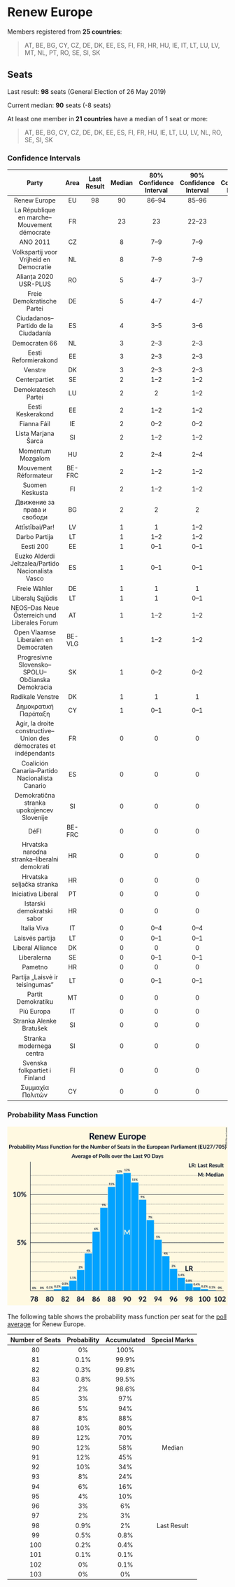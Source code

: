 # Renew Europe

Members registered from **25 countries**:

> AT, BE, BG, CY, CZ, DE, DK, EE, ES, FI, FR, HR, HU, IE, IT, LT, LU, LV, MT, NL, PT, RO, SE, SI, SK

## Seats

Last result: **98** seats (General Election of 26 May 2019)

Current median: **90** seats (-8 seats)

At least one member in **21 countries** have a median of 1 seat or more:

> AT, BE, BG, CY, CZ, DE, DK, EE, ES, FI, FR, HU, IE, LT, LU, LV, NL, RO, SE, SI, SK

### Confidence Intervals

| Party | Area | Last Result | Median | 80% Confidence Interval | 90% Confidence Interval | 95% Confidence Interval | 99% Confidence Interval |
|:-----:|:----:|:-----------:|:------:|:-----------------------:|:-----------------------:|:-----------------------:|:-----------------------:|
| Renew Europe | EU | 98 | 90 | 86–94 | 85–96 | 84–97 | 82–99 |
| La République en marche–Mouvement démocrate | FR | | 23 | 23 | 22–23 | 21–23 | 20–23 |
| ANO 2011 | CZ | | 8 | 7–9 | 7–9 | 6–9 | 6–9 |
| Volkspartij voor Vrijheid en Democratie | NL | | 8 | 7–9 | 7–9 | 7–10 | 7–10 |
| Alianța 2020 USR-PLUS | RO | | 5 | 4–7 | 3–7 | 3–7 | 3–7 |
| Freie Demokratische Partei | DE | | 5 | 4–7 | 4–7 | 4–7 | 4–7 |
| Ciudadanos–Partido de la Ciudadanía | ES | | 4 | 3–5 | 3–6 | 3–6 | 2–6 |
| Democraten 66 | NL | | 3 | 2–3 | 2–3 | 2–3 | 2–3 |
| Eesti Reformierakond | EE | | 3 | 2–3 | 2–3 | 2–3 | 2–4 |
| Venstre | DK | | 3 | 2–3 | 2–3 | 2–3 | 2–4 |
| Centerpartiet | SE | | 2 | 1–2 | 1–2 | 1–2 | 0–2 |
| Demokratesch Partei | LU | | 2 | 2 | 1–2 | 1–2 | 1–2 |
| Eesti Keskerakond | EE | | 2 | 1–2 | 1–2 | 1–2 | 1–3 |
| Fianna Fáil | IE | | 2 | 0–2 | 0–2 | 0–2 | 0–4 |
| Lista Marjana Šarca | SI | | 2 | 1–2 | 1–2 | 1–2 | 1–2 |
| Momentum Mozgalom | HU | | 2 | 2–4 | 2–4 | 1–4 | 1–4 |
| Mouvement Réformateur | BE-FRC | | 2 | 1–2 | 1–2 | 1–2 | 1–2 |
| Suomen Keskusta | FI | | 2 | 1–2 | 1–2 | 1–2 | 1–2 |
| Движение за права и свободи | BG | | 2 | 2 | 2 | 1–2 | 1–3 |
| Attīstībai/Par! | LV | | 1 | 1 | 1–2 | 1–2 | 1–2 |
| Darbo Partija | LT | | 1 | 1–2 | 1–2 | 1–2 | 1–2 |
| Eesti 200 | EE | | 1 | 0–1 | 0–1 | 0–1 | 0–1 |
| Euzko Alderdi Jeltzalea/Partido Nacionalista Vasco | ES | | 1 | 0–1 | 0–1 | 0–1 | 0–2 |
| Freie Wähler | DE | | 1 | 1 | 1 | 1 | 0–2 |
| Liberalų Sąjūdis | LT | | 1 | 1 | 0–1 | 0–1 | 0–2 |
| NEOS–Das Neue Österreich und Liberales Forum | AT | | 1 | 1–2 | 1–2 | 1–2 | 1–2 |
| Open Vlaamse Liberalen en Democraten | BE-VLG | | 1 | 1–2 | 1–2 | 1–2 | 1–2 |
| Progresívne Slovensko–SPOLU–Občianska Demokracia | SK | | 1 | 0–2 | 0–2 | 0–2 | 0–2 |
| Radikale Venstre | DK | | 1 | 1 | 1 | 1 | 1 |
| Δημοκρατική Παράταξη | CY | | 1 | 0–1 | 0–1 | 0–1 | 0–1 |
| Agir, la droite constructive–Union des démocrates et indépendants | FR | | 0 | 0 | 0 | 0 | 0 |
| Coalición Canaria–Partido Nacionalista Canario | ES | | 0 | 0 | 0 | 0 | 0–1 |
| Demokratična stranka upokojencev Slovenije | SI | | 0 | 0 | 0 | 0 | 0 |
| DéFI | BE-FRC | | 0 | 0 | 0 | 0 | 0 |
| Hrvatska narodna stranka–liberalni demokrati | HR | | 0 | 0 | 0 | 0 | 0 |
| Hrvatska seljačka stranka | HR | | 0 | 0 | 0 | 0 | 0 |
| Iniciativa Liberal | PT | | 0 | 0 | 0 | 0 | 0–1 |
| Istarski demokratski sabor | HR | | 0 | 0 | 0 | 0 | 0 |
| Italia Viva | IT | | 0 | 0–4 | 0–4 | 0–4 | 0–5 |
| Laisvės partija | LT | | 0 | 0–1 | 0–1 | 0–1 | 0–1 |
| Liberal Alliance | DK | | 0 | 0 | 0 | 0 | 0 |
| Liberalerna | SE | | 0 | 0–1 | 0–1 | 0–1 | 0–1 |
| Pametno | HR | | 0 | 0 | 0 | 0 | 0 |
| Partija „Laisvė ir teisingumas“ | LT | | 0 | 0–1 | 0–1 | 0–1 | 0–1 |
| Partit Demokratiku | MT | | 0 | 0 | 0 | 0 | 0 |
| Più Europa | IT | | 0 | 0 | 0 | 0 | 0 |
| Stranka Alenke Bratušek | SI | | 0 | 0 | 0 | 0 | 0 |
| Stranka modernega centra | SI | | 0 | 0 | 0 | 0 | 0 |
| Svenska folkpartiet i Finland | FI | | 0 | 0 | 0 | 0–1 | 0–1 |
| Συμμαχία Πολιτών | CY | | 0 | 0 | 0 | 0 | 0 |

### Probability Mass Function

![Graph with seats probability mass function not yet produced](average-2020-10-31-seats-pmf-reneweurope.png "Seats Probability Mass Function")

The following table shows the probability mass function per seat for the [poll average](average-2020-10-31.html) for Renew Europe.

| Number of Seats | Probability | Accumulated | Special Marks |
|:---------------:|:-----------:|:-----------:|:-------------:|
| 80 | 0% | 100% |  |
| 81 | 0.1% | 99.9% |  |
| 82 | 0.3% | 99.8% |  |
| 83 | 0.8% | 99.5% |  |
| 84 | 2% | 98.6% |  |
| 85 | 3% | 97% |  |
| 86 | 5% | 94% |  |
| 87 | 8% | 88% |  |
| 88 | 10% | 80% |  |
| 89 | 12% | 70% |  |
| 90 | 12% | 58% | Median |
| 91 | 12% | 45% |  |
| 92 | 10% | 34% |  |
| 93 | 8% | 24% |  |
| 94 | 6% | 16% |  |
| 95 | 4% | 10% |  |
| 96 | 3% | 6% |  |
| 97 | 2% | 3% |  |
| 98 | 0.9% | 2% | Last Result |
| 99 | 0.5% | 0.8% |  |
| 100 | 0.2% | 0.4% |  |
| 101 | 0.1% | 0.1% |  |
| 102 | 0% | 0.1% |  |
| 103 | 0% | 0% |  |


